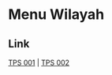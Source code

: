 # Menu Wilayah

## Link

[TPS 001](https://github.com/gigit-pemilu/pemilu-2024-21-kepulauan-riau/tree/main/pileg-dpr/hitung-suara/sub/21-kepulauan-riau/sub/03-natuna/sub/15-bunguran-timur-laut/sub/2005-sebadai-ulu/sub/001-tps)
 | 
[TPS 002](https://github.com/gigit-pemilu/pemilu-2024-21-kepulauan-riau/tree/main/pileg-dpr/hitung-suara/sub/21-kepulauan-riau/sub/03-natuna/sub/15-bunguran-timur-laut/sub/2005-sebadai-ulu/sub/002-tps)

